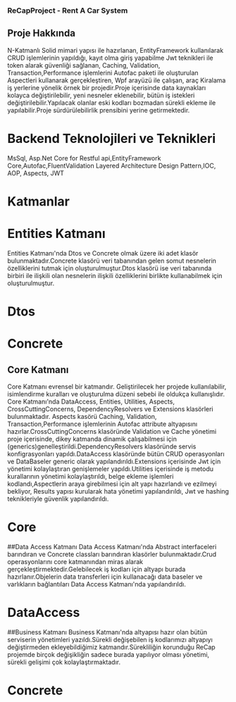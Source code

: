 ### ReCapProject - Rent A Car System

## Proje Hakkında

N-Katmanlı Solid mimari yapısı ile hazırlanan, EntityFramework kullanılarak CRUD işlemlerinin yapıldığı, kayıt olma giriş yapabilme Jwt teknikleri ile token alarak güvenliği sağlanan, Caching, Validation, Transaction,Performance işlemlerini Autofac paketi ile oluşturulan Aspectleri kullanarak gerçekleştiren, Wpf arayüzü ile çalışan, araç Kiralama iş yerlerine yönelik örnek bir projedir.Proje içerisinde data kaynakları kolayca değiştirilebilir, yeni nesneler eklenebilir, bütün iş istekleri değiştirilebilir.Yapılacak olanlar eski kodları bozmadan sürekli ekleme ile yapılabilir.Proje sürdürülebilirlik prensibini yerine getirmektedir.

# Backend Teknolojileri ve Teknikleri

MsSql, Asp.Net Core for Restful api,EntityFramework Core,Autofac,FluentValidation
Layered Architecture Design Pattern,IOC, AOP, Aspects, JWT

# Katmanlar

# Entities Katmanı

Entities Katmanı'nda Dtos ve Concrete olmak üzere iki adet klasör bulunmaktadır.Concrete klasörü veri tabanından gelen somut nesnelerin özelliklerini tutmak için oluşturulmuştur.Dtos klasörü ise veri tabanında birbiri ile ilişkili olan nesnelerin ilişkili özelliklerini birlikte kullanabilmek için oluşturulmuştur.

# Dtos


# Concrete




## Core Katmanı


Core Katmanı evrensel bir katmandır. Geliştirilecek her projede kullanılabilir, isimlendirme kuralları ve oluşturulma düzeni sebebi ile oldukça kullanışlıdır. Core Katmanı'nda DataAccess, Entities, Utilities, Aspects, CrossCuttingConcerns, DependencyResolvers ve Extensions klasörleri bulunmaktadır. Aspects kasörü Caching, Validation, Transaction,Performance işlemlerinin Autofac attribute altyapısını hazırlar.CrossCuttingConcerns klasöründe Validation ve Cache yönetimi proje içerisinde, dikey katmanda dinamik çalışabilmesi için (generics)genelleştirildi.DependencyResolvers klasöründe servis konfigrasyonları yapıldı.DataAccess klasöründe bütün CRUD operasyonları ve DataBaseler generic olarak yapılandırıldı.Extensions içerisinde Jwt için yönetimi kolaylaştıran genişlemeler yapıldı.Utilities içerisinde iş metodu kurallarının yönetimi kolaylaştırıldı, belge ekleme işlemleri kodlandı,Aspectlerin araya girebilmesi için alt yapı hazırlandı ve ezilmeyi bekliyor, Results yapısı kurularak hata yönetimi yapılandırıldı, Jwt ve hashing teknikleriyle güvenlik yapılandırıldı.


# Core


##Data Access Katmanı
Data Access Katmanı'nda Abstract interfaceleri barındıran ve Concrete classları barındıran klasörler bulunmaktadır.Crud operasyonlarını core katmanından miras alarak gerçekleştirmektedir.Gelebilecek iş kodları için altyapı burada hazırlanır.Objelerin data transferleri için kullanacağı data baseler ve varlıkların bağlantıları Data Access Katmanı'nda yapılandırıldı.

# DataAccess


##Business Katmanı
Business Katmanı'nda altyapısı hazır olan bütün serviserin yönetimleri yazıldı.Sürekli değişebilen iş kodlarımızı altyapıyı değiştirmeden ekleyebildiğimiz katmandır.Sürekliliğin korunduğu ReCap projemde birçok değişikliğin sadece burada yapılıyor olması yönetimi, sürekli gelişimi çok kolaylaştırmaktadır.

# Concrete


